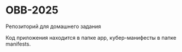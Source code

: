 # OBB-2025
Репозиторий для домашнего задания

Код приложения находится в папке app, кубер-манифесты в папке manifests.
